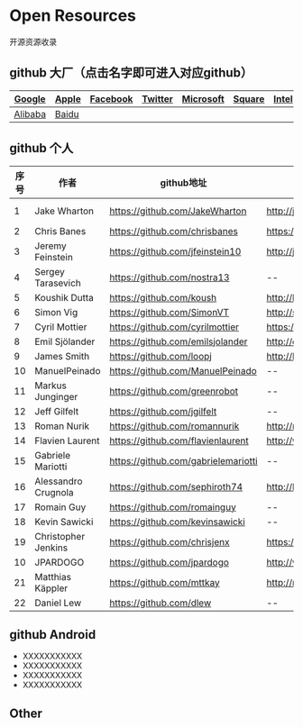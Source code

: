 ﻿# Open Resources

  开源资源收录

## github 大厂（点击名字即可进入对应github）

| [Google](https://github.com/google) | [Apple](https://github.com/apple) | [Facebook](https://github.com/facebook)  |[Twitter](https://github.com/twitter)    | [Microsoft](https://github.com/microsoft)          |  [Square](https://github.com/square)   |   [Intel](https://github.com/intel)      |      [IBM](https://github.com/ibm)          |       [Tencent](https://github.com/tencent)     |
| ----| ---------------------------------------- | ------------------- | ---------------- |---------------- |---------------- |---------------- |---------------- |---------------- |
| [Alibaba](https://github.com/alibaba) | [Baidu](https://github.com/baidu) |  |  |  |


## github 个人

| 序号 | 作者                                      | github地址                |博客地址               | 描述               |
| ----| ---------------------------------------- | ------------------- | ---------------- |---------------- |
| 1 | Jake Wharton | https://github.com/JakeWharton | http://jakewharton.com/ |For Android|
| 2 | Chris Banes | https://github.com/chrisbanes | https://chris.banes.me/ | -- |
| 3 | Jeremy Feinstein | https://github.com/jfeinstein10 | http://jeremyfeinstein.com/ | -- |
| 4 | Sergey Tarasevich | https://github.com/nostra13 | -- | -- |
| 5 | Koushik Dutta | https://github.com/koush | http://koush.com/ | -- |
| 6 | Simon Vig  | https://github.com/SimonVT | http://simonvt.net/ | -- |
| 7 | Cyril Mottier | https://github.com/cyrilmottier | https://cyrilmottier.com/ | -- |
| 8 | Emil Sjölander | https://github.com/emilsjolander | http://emilsjolander.se/ | -- |
| 9 | James Smith | https://github.com/loopj | http://loopj.com/ | -- |
| 10 | ManuelPeinado | https://github.com/ManuelPeinado | -- | -- |
| 11 | Markus Junginger | https://github.com/greenrobot | -- | -- |
| 12 | Jeff Gilfelt | https://github.com/jgilfelt | -- | -- |
| 13 | Roman Nurik | https://github.com/romannurik | http://roman.nurik.net/ | -- |
| 14 | Flavien Laurent | https://github.com/flavienlaurent | http://www.flavienlaurent.com/ | -- |
| 15 | Gabriele Mariotti | https://github.com/gabrielemariotti | -- | -- |
| 16 | Alessandro Crugnola | https://github.com/sephiroth74 | http://blog.sephiroth.it/ | -- |
| 17 | Romain Guy | https://github.com/romainguy | -- | -- |
| 18 | Kevin Sawicki | https://github.com/kevinsawicki | -- | -- |
| 19 | Christopher Jenkins | https://github.com/chrisjenx | https://about.me/chris.jenkins | -- |
| 10 | JPARDOGO | https://github.com/jpardogo | http://www.jpardogo.com/ | -- |
| 21 | Matthias Käppler | https://github.com/mttkay | http://mttkay.github.io/ | -- |
| 22 | Daniel Lew | https://github.com/dlew | -- | -- |



## github Android

- XXXXXXXXXXX
- XXXXXXXXXXX
- XXXXXXXXXXX
- XXXXXXXXXXX

## Other

